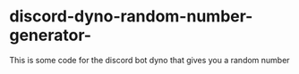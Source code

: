 # discord-dyno-random-number-generator-
This is some code for the discord bot dyno that gives you a random number 
